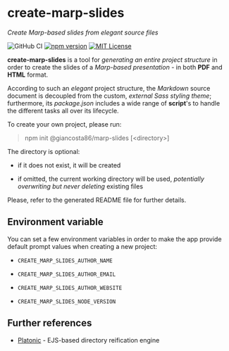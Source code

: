 # create-marp-slides

_Create Marp-based slides from elegant source files_

![GitHub CI](https://github.com/giancosta86/create-marp-slides/actions/workflows/publish-to-npm.yml/badge.svg)
[![npm version](https://badge.fury.io/js/@giancosta86%2Fcreate-marp-slides.svg)](https://badge.fury.io/js/@giancosta86%2Fcreate-marp-slides)
[![MIT License](https://img.shields.io/badge/license-MIT-blue.svg?style=flat)](/LICENSE)

**create-marp-slides** is a tool for _generating an entire project structure_ in order to create the slides of a _Marp-based presentation_ - in both **PDF** and **HTML** format.

According to such an _elegant_ project structure, the _Markdown_ source document is decoupled from the custom, _external Sass styling theme_; furthermore, its _package.json_ includes a wide range of **script**'s to handle the different tasks all over its lifecycle.

To create your own project, please run:

> npm init @giancosta86/marp-slides \[\<directory>]

The directory is optional:

- if it does not exist, it will be created

- if omitted, the current working directory will be used, _potentially overwriting but never deleting_ existing files

Please, refer to the generated README file for further details.

## Environment variable

You can set a few environment variables in order to make the app provide default prompt values when creating a new project:

- `CREATE_MARP_SLIDES_AUTHOR_NAME`

- `CREATE_MARP_SLIDES_AUTHOR_EMAIL`

- `CREATE_MARP_SLIDES_AUTHOR_WEBSITE`

- `CREATE_MARP_SLIDES_NODE_VERSION`

## Further references

- [Platonic](https://github.com/giancosta86/platonic) - EJS-based directory reification engine
